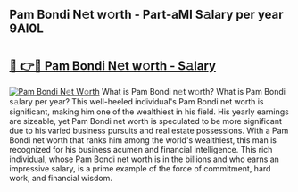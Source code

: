 ## Pam Bondi N𝚎t w𝚘rth - Part-aMI S𝚊lary per year 9Al0L

# <h2><a href="http://gc26qpw.nevu.top/?p=Pam+Bondi">🔗 👉🔴 Pam Bondi N𝚎t w𝚘rth - S𝚊lary</a></h2>

[![Pam Bondi N𝚎t W𝚘rth](https://i.imgur.com/Oavwk0R.jpeg)](http://gc26qpw.nevu.top/?p=Pam+Bondi)
What is Pam Bondi n𝚎t w𝚘rth? What is Pam Bondi s𝚊lary per year?
This well-heeled individual's Pam Bondi net worth is significant, making him one of the wealthiest in his field. His yearly earnings are sizeable, yet Pam Bondi net worth is speculated to be more significant due to his varied business pursuits and real estate possessions. With a Pam Bondi net worth that ranks him among the world's wealthiest, this man is recognized for his business acumen and financial intelligence. This rich individual, whose Pam Bondi net worth is in the billions and who earns an impressive salary, is a prime example of the force of commitment, hard work, and financial wisdom.
